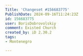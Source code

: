 ```yaml
---
Title: 'Changeset #156683775'
PublishDate: 2024-09-16T11:24:23Z
id: 156683775
user: BorisDobrovolskiy
comment: Existed Church
created_by: iD 2.30.2
tags:
- Montenegro

---
```

